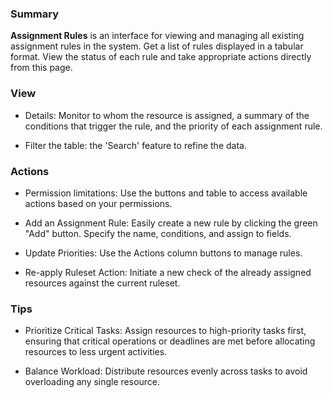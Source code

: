 ### **Summary**

**Assignment Rules** is an interface for viewing and managing all existing assignment rules in the system. 
Get a list of rules displayed in a tabular format. View the status of each rule and take appropriate actions directly from this page.

### **View**

-   Details: Monitor to whom the resource is assigned, a summary of the conditions that trigger the rule, and the priority of each assignment rule.

-   Filter the table: the 'Search' feature to refine the data.

### **Actions**

-   Permission limitations: Use the buttons and table to access available actions based on your permissions.

-   Add an Assignment Rule: Easily create a new rule by clicking the green "Add" button. Specify the name, conditions, and assign to fields.

-   Update Priorities: Use the Actions column buttons to manage rules.

-   Re-apply Ruleset Action: Initiate a new check of the already assigned resources against the current ruleset.

### **Tips**

-   Prioritize Critical Tasks: Assign resources to high-priority tasks first, 
ensuring that critical operations or deadlines are met before allocating resources to less urgent activities.

-   Balance Workload: Distribute resources evenly across tasks to avoid overloading 
any single resource.